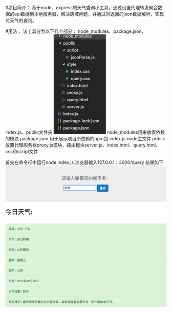 #项目简介：
基于node、express的天气查询小工具，通过设置代理转发聚合数据的api数据到本地服务器，解决跨域问题，并通过对返回的json数据解析，实现对天气的查询。

#用法：
该工具分为以下几个部分：
node_modules、package.json、index.js、public文件夹
![Alt text](images/1.png)
node_modules用来放置依赖的模块
package.json 用于展示项目所依赖的npm包 
index.js node主文件
public 放置代理服务器proxy.js模块、路由模块server.js、index.html、query.html、css和script文件

首先在命令行中运行node index.js
浏览器输入127.0.0.1：3000/query
结果如下
![Alt text](images/2.png)


	
